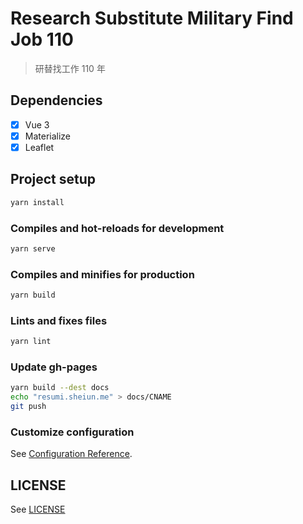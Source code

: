 # Research Substitute Military Find Job 110

> 研替找工作 110 年

## Dependencies

- [x] Vue 3
- [x] Materialize
- [x] Leaflet

## Project setup

```bash
yarn install
```

### Compiles and hot-reloads for development

```bash
yarn serve
```

### Compiles and minifies for production

```bash
yarn build
```

### Lints and fixes files

```bash
yarn lint
```

### Update gh-pages

```bash
yarn build --dest docs
echo "resumi.sheiun.me" > docs/CNAME
git push
```

### Customize configuration

See [Configuration Reference](https://cli.vuejs.org/config/).

## LICENSE

See [LICENSE](LICENSE)
